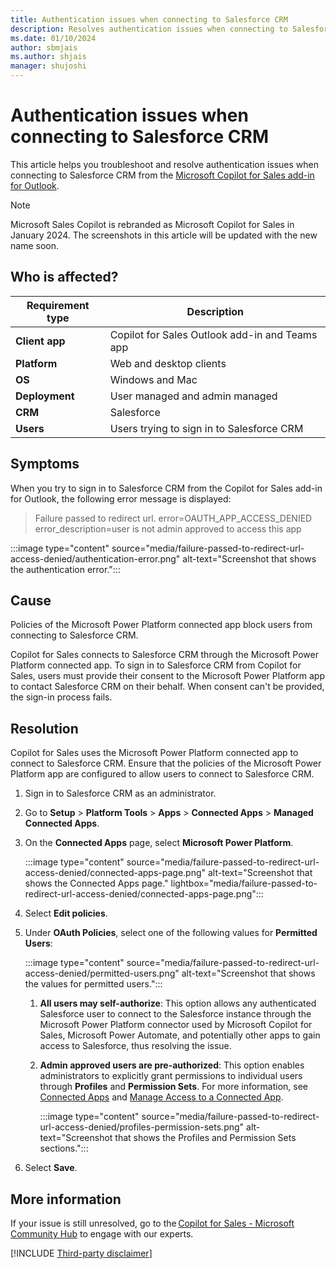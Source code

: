 ```yaml
---
title: Authentication issues when connecting to Salesforce CRM
description: Resolves authentication issues when connecting to Salesforce CRM from Microsoft Copilot for Sales.
ms.date: 01/10/2024
author: sbmjais
ms.author: shjais
manager: shujoshi
---
```

# Authentication issues when connecting to Salesforce CRM

This article helps you troubleshoot and resolve authentication issues when connecting to Salesforce CRM from the [Microsoft Copilot for Sales add-in for Outlook](/microsoft-sales-copilot/use-sales-copilot-outlook).

> [!NOTE]
> Microsoft Sales Copilot is rebranded as Microsoft Copilot for Sales in January 2024. The screenshots in this article will be updated with the new name soon.

## Who is affected?

| Requirement type |Description  |
|---------|---------|
|**Client app**     |  Copilot for Sales Outlook add-in and Teams app   |
|**Platform**     | Web and desktop clients         |
|**OS**     | Windows and Mac         |
|**Deployment**     | User managed and admin managed       |
|**CRM**     | Salesforce      |
|**Users**     | Users trying to sign in to Salesforce CRM |

## Symptoms

When you try to sign in to Salesforce CRM from the Copilot for Sales add-in for Outlook, the following error message is displayed:

> Failure passed to redirect url. error=OAUTH_APP_ACCESS_DENIED error_description=user is not admin approved to access this app

:::image type="content" source="media/failure-passed-to-redirect-url-access-denied/authentication-error.png" alt-text="Screenshot that shows the authentication error.":::

## Cause

Policies of the Microsoft Power Platform connected app block users from connecting to Salesforce CRM.

Copilot for Sales connects to Salesforce CRM through the Microsoft Power Platform connected app. To sign in to Salesforce CRM from Copilot for Sales, users must provide their consent to the Microsoft Power Platform app to contact Salesforce CRM on their behalf. When consent can't be provided, the sign-in process fails.

## Resolution

Copilot for Sales uses the Microsoft Power Platform connected app to connect to Salesforce CRM. Ensure that the policies of the Microsoft Power Platform app are configured to allow users to connect to Salesforce CRM.

1. Sign in to Salesforce CRM as an administrator.

2. Go to **Setup** > **Platform Tools** > **Apps** > **Connected Apps** > **Managed Connected Apps**.

3. On the **Connected Apps** page, select **Microsoft Power Platform**.

    :::image type="content" source="media/failure-passed-to-redirect-url-access-denied/connected-apps-page.png" alt-text="Screenshot that shows the Connected Apps page." lightbox="media/failure-passed-to-redirect-url-access-denied/connected-apps-page.png":::

4. Select **Edit policies**.

5. Under **OAuth Policies**, select one of the following values for **Permitted Users**:

    :::image type="content" source="media/failure-passed-to-redirect-url-access-denied/permitted-users.png" alt-text="Screenshot that shows the values for permitted users.":::

    1. **All users may self-authorize**: This option allows any authenticated Salesforce user to connect to the Salesforce instance through the Microsoft Power Platform connector used by Microsoft Copilot for Sales, Microsoft Power Automate, and potentially other apps to gain access to Salesforce, thus resolving the issue.

    1. **Admin approved users are pre-authorized**: This option enables administrators to explicitly grant permissions to individual users through **Profiles** and **Permission Sets**. For more information, see [Connected Apps](https://help.salesforce.com/s/articleView?id=sf.connected_app_overview.htm&type=5) and [Manage Access to a Connected App](https://help.salesforce.com/s/articleView?id=sf.connected_app_manage.htm&type=5).

        :::image type="content" source="media/failure-passed-to-redirect-url-access-denied/profiles-permission-sets.png" alt-text="Screenshot that shows the Profiles and Permission Sets sections.":::

6. Select **Save**.

## More information

If your issue is still unresolved, go to the [Copilot for Sales - Microsoft Community Hub](https://techcommunity.microsoft.com/t5/viva-sales/bd-p/VivaSales) to engage with our experts.

[!INCLUDE [Third-party disclaimer](../../includes/third-party-disclaimer.md)]
